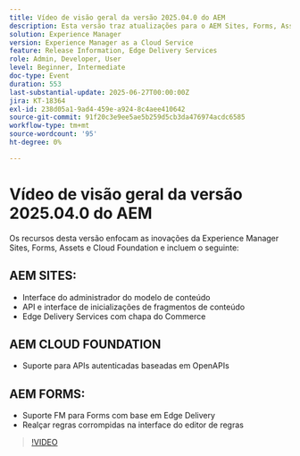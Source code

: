 ```yaml
---
title: Vídeo de visão geral da versão 2025.04.0 do AEM
description: Esta versão traz atualizações para o AEM Sites, Forms, Assets e Cloud Foundation, incluindo novas interfaces do usuário, suporte ao Edge Delivery e autenticação OpenAPI.
solution: Experience Manager
version: Experience Manager as a Cloud Service
feature: Release Information, Edge Delivery Services
role: Admin, Developer, User
level: Beginner, Intermediate
doc-type: Event
duration: 553
last-substantial-update: 2025-06-27T00:00:00Z
jira: KT-18364
exl-id: 238d05a1-9ad4-459e-a924-8c4aee410642
source-git-commit: 91f20c3e9ee5ae5b259d5cb3da476974acdc6585
workflow-type: tm+mt
source-wordcount: '95'
ht-degree: 0%

---
```


# Vídeo de visão geral da versão 2025.04.0 do AEM

Os recursos desta versão enfocam as inovações da Experience Manager Sites, Forms, Assets e Cloud Foundation e incluem o seguinte:

## AEM SITES:

* Interface do administrador do modelo de conteúdo
* API e interface de inicializações de fragmentos de conteúdo
* Edge Delivery Services &#x200B;com chapa do Commerce

## AEM CLOUD FOUNDATION

* Suporte para APIs autenticadas baseadas em OpenAPIs

## AEM FORMS:

* Suporte FM para Forms com base em Edge Delivery
* Realçar regras corrompidas na interface do editor de regras

>[!VIDEO](https://video.tv.adobe.com/v/3463991/?learn=on&enablevpops)
